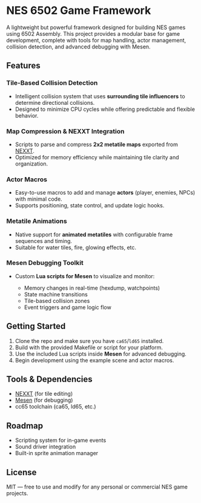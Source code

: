 # NES 6502 Game Framework

A lightweight but powerful framework designed for building NES games using 6502 Assembly. This project provides a modular base for game development, complete with tools for map handling, actor management, collision detection, and advanced debugging with Mesen.

## Features

### Tile-Based Collision Detection

* Intelligent collision system that uses **surrounding tile influencers** to determine directional collisions.
* Designed to minimize CPU cycles while offering predictable and flexible behavior.

### Map Compression & NEXXT Integration

* Scripts to parse and compress **2x2 metatile maps** exported from [NEXXT](https://www.romhacking.net/utilities/1716/).
* Optimized for memory efficiency while maintaining tile clarity and organization.

### Actor Macros

* Easy-to-use macros to add and manage **actors** (player, enemies, NPCs) with minimal code.
* Supports positioning, state control, and update logic hooks.

### Metatile Animations

* Native support for **animated metatiles** with configurable frame sequences and timing.
* Suitable for water tiles, fire, glowing effects, etc.

### Mesen Debugging Toolkit

* Custom **Lua scripts for Mesen** to visualize and monitor:

    * Memory changes in real-time (hexdump, watchpoints)
    * State machine transitions
    * Tile-based collision zones
    * Event triggers and game logic flow

## Getting Started

1. Clone the repo and make sure you have `ca65`/`ld65` installed.
2. Build with the provided Makefile or script for your platform.
3. Use the included Lua scripts inside **Mesen** for advanced debugging.
4. Begin development using the example scene and actor macros.

## Tools & Dependencies

* [NEXXT](https://www.romhacking.net/utilities/1716/) (for tile editing)
* [Mesen](https://mesen.ca/) (for debugging)
* cc65 toolchain (ca65, ld65, etc.)

## Roadmap

* Scripting system for in-game events
* Sound driver integration
* Built-in sprite animation manager

## License

MIT — free to use and modify for any personal or commercial NES game projects.
